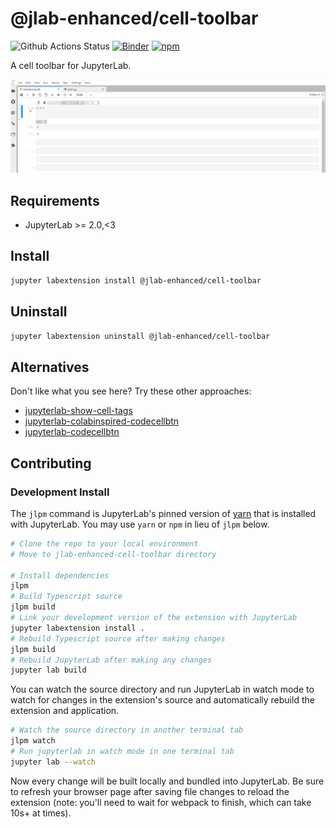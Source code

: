 # @jlab-enhanced/cell-toolbar

![Github Actions Status](https://github.com/fcollonval/jlab-enhanced-cell-toolbar/workflows/Build/badge.svg) [![Binder](https://mybinder.org/badge_logo.svg)](https://mybinder.org/v2/gh/fcollonval/jlab-enhanced-cell-toolbar/2.x?urlpath=lab) [![npm](https://img.shields.io/npm/v/@jlab-enhanced/cell-toolbar)](https://www.npmjs.com/package/@jlab-enhanced/cell-toolbar)

A cell toolbar for JupyterLab.

![Demonstration](./demo_cell_toolbar.gif)

## Requirements

- JupyterLab >= 2.0,<3

## Install

```bash
jupyter labextension install @jlab-enhanced/cell-toolbar
```

## Uninstall

```bash
jupyter labextension uninstall @jlab-enhanced/cell-toolbar
```

## Alternatives

Don't like what you see here? Try these other approaches:

- [jupyterlab-show-cell-tags](https://github.com/mje-nz/jupyterlab-show-cell-tags)
- [jupyterlab-colabinspired-codecellbtn](https://github.com/eddienko/jupyterlab-colabinspired-codecellbtn)
- [jupyterlab-codecellbtn](https://github.com/ibqn/jupyterlab-codecellbtn)

## Contributing

### Development Install

The `jlpm` command is JupyterLab's pinned version of
[yarn](https://yarnpkg.com/) that is installed with JupyterLab. You may use
`yarn` or `npm` in lieu of `jlpm` below.

```bash
# Clone the repo to your local environment
# Move to jlab-enhanced-cell-toolbar directory

# Install dependencies
jlpm
# Build Typescript source
jlpm build
# Link your development version of the extension with JupyterLab
jupyter labextension install .
# Rebuild Typescript source after making changes
jlpm build
# Rebuild JupyterLab after making any changes
jupyter lab build
```

You can watch the source directory and run JupyterLab in watch mode to watch for changes in the extension's source and automatically rebuild the extension and application.

```bash
# Watch the source directory in another terminal tab
jlpm watch
# Run jupyterlab in watch mode in one terminal tab
jupyter lab --watch
```

Now every change will be built locally and bundled into JupyterLab. Be sure to refresh your browser page after saving file changes to reload the extension (note: you'll need to wait for webpack to finish, which can take 10s+ at times).
